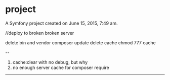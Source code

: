 project
=======

A Symfony project created on June 15, 2015, 7:49 am.

//deploy to  broken broken server

delete bin and vendor
composer update
delete cache
chmod 777 cache

--
1) cache:clear with no debug, but why
2) no enough server cache for composer require


-------
